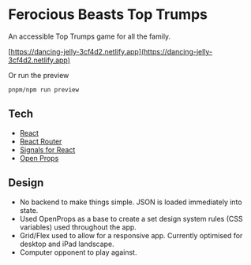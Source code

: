 # Ferocious Beasts Top Trumps 

An accessible Top Trumps game for all the family.

[https://dancing-jelly-3cf4d2.netlify.app](https://dancing-jelly-3cf4d2.netlify.app)

Or run the preview

`pnpm/npm run preview`

## Tech

- [React](react.dev/)
- [React Router](https://reactrouter.com/)
- [Signals for React](https://www.npmjs.com/package/@preact/signals-react)
- [Open Props](open-props.style/)

## Design

- No backend to make things simple. JSON is loaded immediately into state.
- Used OpenProps as a base to create a set design system rules (CSS variables) used throughout the app.
- Grid/Flex used to allow for a responsive app. Currently optimised for desktop and iPad landscape.
- Computer opponent to play against.
